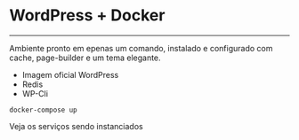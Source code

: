 # WordPress + Docker

----------

Ambiente pronto em epenas um comando, instalado e configurado com cache, page-builder e um tema elegante.

- Imagem oficial WordPress
- Redis
- WP-Cli

```shell
docker-compose up
```

Veja os serviços sendo instanciados